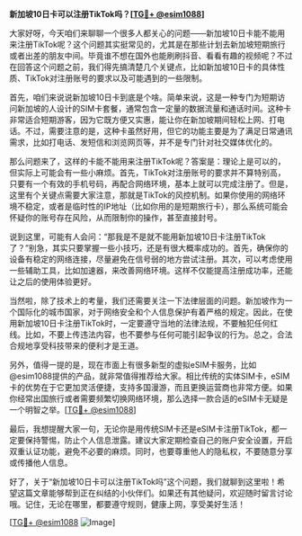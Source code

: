 **新加坡10日卡可以注册TikTok吗？[[TG💪+ @esim1088](https://t.me/s/esim1088)]**

大家好呀，今天咱们来聊聊一个很多人都关心的问题——新加坡10日卡能不能用来注册TikTok呢？这个问题其实挺常见的，尤其是在那些计划去新加坡短期旅行或者出差的朋友中间。毕竟谁不想在国外也能刷刷抖音、看看有趣的视频呢？不过在回答这个问题之前，我们得先搞清楚几个关键点，比如新加坡10日卡的具体性质、TikTok对注册账号的要求以及可能遇到的一些限制。

首先，咱们来说说新加坡10日卡到底是个啥。简单来说，这是一种专门为短期访问新加坡的人设计的SIM卡套餐，通常包含一定量的数据流量和通话时间。这种卡非常适合短期游客，因为它既方便又实惠，能让你在新加坡期间轻松上网、打电话。不过，需要注意的是，这种卡虽然好用，但它的功能主要是为了满足日常通讯需求，比如打电话、发短信和浏览网页等，并不是专门针对社交媒体优化的。

那么问题来了，这样的卡能不能用来注册TikTok呢？答案是：理论上是可以的，但实际上可能会有一些小麻烦。首先，TikTok对注册账号的要求并不算特别高，只要有一个有效的手机号码，再配合网络环境，基本上就可以完成注册了。但是，这里有个关键点需要大家注意，那就是TikTok的风控机制。如果你使用的网络环境不稳定，或者是临时性的IP地址（比如你用的是短期旅行卡），那么系统可能会怀疑你的账号存在风险，从而限制你的操作，甚至直接封号。

说到这里，可能有人会问：“那我是不是就不能用新加坡10日卡注册TikTok了？”别急，其实只要掌握一些小技巧，还是有很大概率成功的。首先，确保你的设备有稳定的网络连接，尽量避免在信号弱的地方尝试注册。其次，可以考虑使用一些辅助工具，比如加速器，来改善网络环境。这样不仅能提高注册成功率，还能让之后的使用体验更好。

当然啦，除了技术上的考量，我们还需要关注一下法律层面的问题。新加坡作为一个国际化的城市国家，对于网络安全和个人信息保护有着严格的规定。因此，在使用新加坡10日卡注册TikTok时，一定要遵守当地的法律法规，不要触犯任何红线。比如，不要上传违法内容，也不要参与任何可能引起争议的行为。总之，合法合规地享受科技带来的便利才是王道。

另外，值得一提的是，现在市面上有很多新型的虚拟eSIM卡服务，比如@esim1088提供的产品，就非常值得推荐给大家。相比传统的实体SIM卡，eSIM卡的优势在于它更加灵活便捷，支持多国漫游，而且更换运营商也非常方便。如果你经常出国旅行或者需要频繁切换网络环境，那么选择一款合适的eSIM卡无疑是一个明智之举。[[TG💪+ @esim1088](https://t.me/s/esim1088)]

最后，我想提醒大家一句，无论你是用传统SIM卡还是eSIM卡注册TikTok，都一定要保持警惕，防止个人信息泄露。建议大家定期检查自己的账户安全设置，开启双重认证功能，避免不必要的麻烦。同时，也要尊重他人的隐私权，不要随意分享或传播他人信息。

好了，关于“新加坡10日卡可以注册TikTok吗”这个问题，我们就聊到这里啦！希望这篇文章能够帮到正在纠结的小伙伴们。如果还有其他疑问，欢迎随时留言讨论哦。记住，无论在哪里，都要遵守规则，健康上网，享受美好生活！

[[TG💪+ @esim1088](https://t.me/s/esim1088) ![Image](https://i.postimg.cc/4NQfJmqS/Snipaste-2025-05-13-00-14-12.png)]